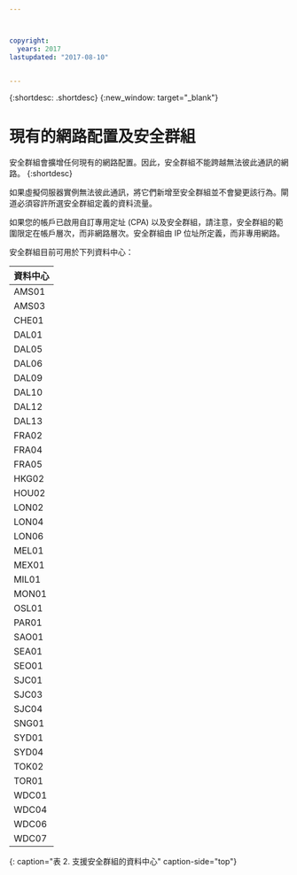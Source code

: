 ```yaml
---



copyright:
  years: 2017
lastupdated: "2017-08-10"


---
```


{:shortdesc: .shortdesc}
{:new_window: target="_blank"}

# 現有的網路配置及安全群組

安全群組會擴增任何現有的網路配置。因此，安全群組不能跨越無法彼此通訊的網路。
{:shortdesc}

如果虛擬伺服器實例無法彼此通訊，將它們新增至安全群組並不會變更該行為。閘道必須容許所選安全群組定義的資料流量。

如果您的帳戶已啟用自訂專用定址 (CPA) 以及安全群組，請注意，安全群組的範圍限定在帳戶層次，而非網路層次。安全群組由 IP 位址所定義，而非專用網路。

安全群組目前可用於下列資料中心：

|資料中心| 
|:------------------|
| AMS01             |
| AMS03             |
|CHE01             |
| DAL01             |
| DAL05             |
| DAL06             |
| DAL09             |
| DAL10             |
|DAL12             |
|DAL13             |
| FRA02             |
| FRA04             |
| FRA05             |
|HKG02             |
| HOU02             |
| LON02             |
|LON04             |
| LON06             |
|MEL01             |
| MEX01             |
|MIL01             |
| MON01             |
|OSL01             |
| PAR01             |
|SAO01             |
| SEA01             |
| SEO01             |
| SJC01             |
| SJC03             |
|SJC04             |
| SNG01             |
|SYD01             |
|SYD04             |
| TOK02             |
|TOR01             |
| WDC01             |
| WDC04             |
|WDC06             |
|WDC07             |
{: caption="表 2. 支援安全群組的資料中心" caption-side="top"} 
